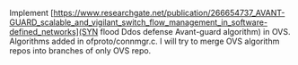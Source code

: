 Implement [https://www.researchgate.net/publication/266654737_AVANT-GUARD_scalable_and_vigilant_switch_flow_management_in_software-defined_networks](SYN flood Ddos defense Avant-guard algorithm) in OVS. Algorithms added in ofproto/connmgr.c. I will try to merge OVS algorithm repos into branches of only OVS repo.

